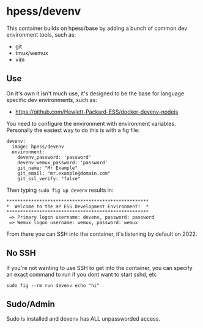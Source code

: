 # hpess/devenv
This container builds on hpess/base by adding a bunch of common dev environment tools, such as:
 - git
 - tmux/wemux
 - vim

## Use
On it's own it isn't much use, it's designed to be the base for language specific dev environments, such as: 
 - https://github.com/Hewlett-Packard-ESS/docker-devenv-nodejs

You need to configure the environment with environment variables.  Personally the easiest way to do this is with a fig file:
```
devenv:
  image: hpess/devenv
  environment:
    devenv_password: 'password'
    devenv_wemux_password: 'password'
    git_name: "Mr Example"
    git_email: "mr.example@domain.com"
    git_ssl_verify: "false"
```
Then typing `sudo fig up devenv` results in:
```
****************************************************
*  Welcome to the HP ESS Development Environment!  *
****************************************************
 => Primary logon username: devenv, password: password
 => Wemux logon username: wemux, password: wemux
```
From there you can SSH into the container, it's listening by default on 2022.

## No SSH
If you're not wanting to use SSH to get into the container, you can specify an exact command to run if you dont want to start sshd, etc
```
sudo fig --rm run devenv echo "hi"
```

## Sudo/Admin
Sudo is installed and devenv has ALL unpassworded access.
